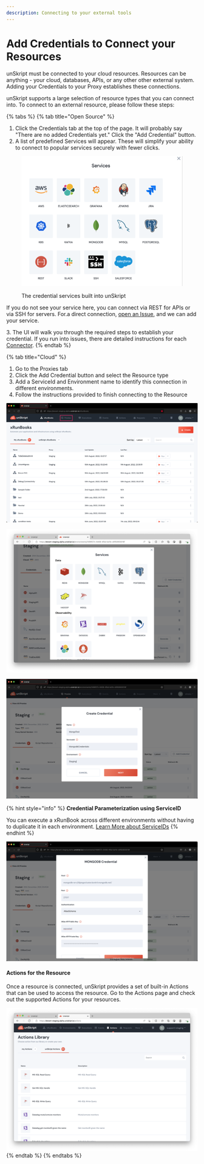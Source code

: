 ```yaml
---
description: Connecting to your external tools
---
```


# Add Credentials to Connect your Resources

unSkript must be connected to your cloud resources. Resources can be anything - your cloud, databases, APIs, or any other other external system. Adding your Credentials to your Proxy establishes these connections.&#x20;

unSkript supports a large selection of resource types that you can connect into. To connect to an external resource, please follow these steps:



{% tabs %}
{% tab title="Open Source" %}
1. Click the Credentials tab at the top of the page.  It will probably say "There are no added Credentials yet."  Click the "Add Credential" button.
2. A list of predefined Services will appear. These will simplify your ability to connect to popular services securely with fewer clicks.

<figure><img src="../../.gitbook/assets/Screenshot 2022-10-24 at 12.55.11.png" alt="a list of the credential services prepopulated in unSkript"><figcaption><p>The credential services built into unSkript</p></figcaption></figure>

If you do not see your service here, you can connect via REST for APIs or via SSH for servers. For.a direct connection, [open an Issue](https://github.com/unskript/Awesome-CloudOps-Automation/issues/new?assignees=\&labels=Credential%2Ctriage\&template=add\_credential.yml\&title=%5BCredential%5D%3A+), and we can add your service.

3\.  The UI will walk you through the required steps to establish your credential. If you run into issues, there are detailed instructions for each [Connector](../connectors/).
{% endtab %}

{% tab title="Cloud" %}


1. Go to the Proxies tab&#x20;
2. Click the Add Credential button and select the Resource type
3. Add a ServiceId and Environment name to identify this connection in different environments.
4. Follow the instructions provided to finish connecting to the Resource

![Step 1- Go to the Proxies tab](../../.gitbook/assets/02513568-FEF2-4439-9E0D-2B24C6758C61.png)

![Step 2- Select the Resource type and follow onscreen instructions to connect](<../../.gitbook/assets/Screen Shot 2022-05-16 at 12.27.02 AM.png>)

![Step 3- Add a Name, ServiceID and Environment](<../../.gitbook/assets/Screenshot 2022-08-12 at 5.37.48 PM.png>)

{% hint style="info" %}
**Credential Parameterization using ServiceID**

You can execute a xRunBook across different environments without having to duplicate it in each environment. [Learn More about ServiceIDs](../proxies/connect-your-environment/runbooks-across-environments-serviceids.md)
{% endhint %}

![Step 4 - Add details of your connection](<../../.gitbook/assets/Screenshot 2022-08-12 at 5.38.25 PM.png>)

#### Actions for the Resource

Once a resource is connected, unSkript provides a set of built-in Actions that can be used to access the resource. Go to the Actions page and check out the supported Actions for your resources.

![unSkript Actions library helps perform tasks with resources](<../../.gitbook/assets/Screen Shot 2022-05-16 at 12.43.20 AM.png>)
{% endtab %}
{% endtabs %}


